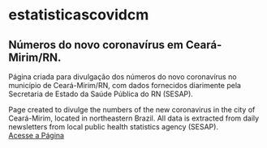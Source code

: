 # estatisticascovidcm
<h2>Números do novo coronavírus em Ceará-Mirim/RN.</h2>
<p>Página criada para divulgação dos números do novo coronavírus no município de Ceará-Mirim/RN, com dados fornecidos diarimente pela Secretaria de Estado da Saúde Pública do RN (SESAP).</p>
<p>Page created to divulge the numbers of the new coronavirus in the city of Ceará-Mirim, located in northeastern Brazil. All data is extracted from daily newsletters from local public health statistics agency (SESAP).
<br>
<a href="https://vitorarj.github.io/estatisticascovidcm/" target="_blank">Acesse a Página</a><i class="fa fa-github"></i>
